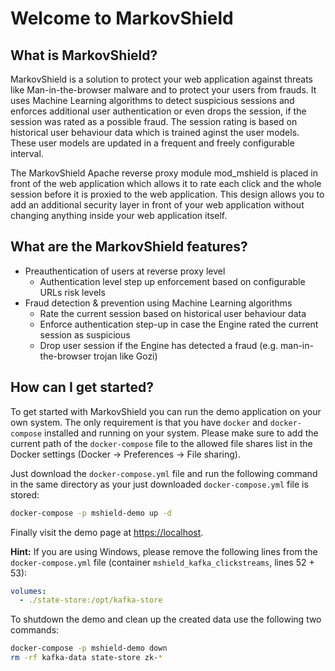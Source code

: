 # Welcome to MarkovShield

## What is MarkovShield?
MarkovShield is a solution to protect your web application against threats like Man-in-the-browser malware and to protect your users from frauds. It uses Machine Learning algorithms to detect suspicious sessions and enforces additional user authentication or even drops the session, if the session was rated as a possible fraud. The session rating is based on historical user behaviour data which is trained aginst the user models. These user models are updated in a frequent and freely configurable interval.

The MarkovShield Apache reverse proxy module mod_mshield is placed in front of the web application which allows it to rate each click and the whole session before it is proxied to the web application. This design allows you to add an additional security layer in front of your web application without changing anything inside your web application itself.

## What are the MarkovShield features?
* Preauthentication of users at reverse proxy level
  * Authentication level step up enforcement based on configurable URLs risk levels
* Fraud detection & prevention using Machine Learning algorithms
  * Rate the current session based on historical user behaviour data
  * Enforce authentication step-up in case the Engine rated the current session as suspicious
  * Drop user session if the Engine has detected a fraud (e.g. man-in-the-browser trojan like Gozi)

## How can I get started?
To get started with MarkovShield you can run the demo application on your own system. The only requirement is that you have `docker` and `docker-compose` installed and running on your system. Please make sure to add the current path of the `docker-compose` file to the allowed file shares list in the Docker settings (Docker -> Preferences -> File sharing).

Just download the `docker-compose.yml` file and run the following command in the same directory as your just downloaded `docker-compose.yml` file is stored:

```bash
docker-compose -p mshield-demo up -d
```

Finally visit the demo page at [https://localhost](https://localhost).

**Hint:** If you are using Windows, please remove the following lines from the `docker-compose.yml` file (container `mshield_kafka_clickstreams`, lines 52 + 53):
```yaml
volumes:
  - ./state-store:/opt/kafka-store
```

To shutdown the demo and clean up the created data use the following two commands:
```bash
docker-compose -p mshield-demo down
rm -rf kafka-data state-store zk-*
```
